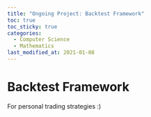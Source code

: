 ```yaml
---
title: "Ongoing Project: Backtest Framework"
toc: true
toc_sticky: true
categories: 
  - Computer Science
  - Mathematics
last_modified_at: 2021-01-08
---
```


# Backtest Framework

For personal trading strategies :)